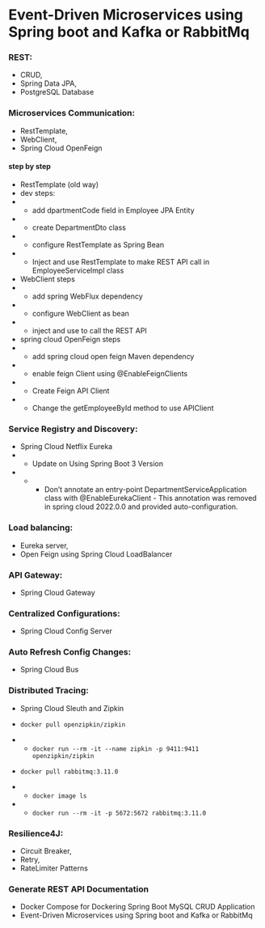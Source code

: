 # Event-Driven Microservices using Spring boot and Kafka or RabbitMq


### REST:
- CRUD,
- Spring Data JPA,
- PostgreSQL Database

### Microservices Communication:
- RestTemplate,
- WebClient,
- Spring Cloud OpenFeign
#### step by step
- RestTemplate (old way)
- dev steps:
- - add dpartmentCode field in Employee JPA Entity
- - create DepartmentDto class
- - configure RestTemplate as Spring Bean
- - Inject and use RestTemplate to make REST API call in EmployeeServiceImpl class
- WebClient steps
- - add spring WebFlux dependency
- - configure WebClient as bean
- - inject and use to call the REST API
- spring cloud OpenFeign steps
- - add spring cloud open feign Maven dependency
- - enable feign Client using @EnableFeignClients
- - Create Feign API Client
- - Change the getEmployeeById method to use APIClient

### Service Registry and Discovery:
- Spring Cloud Netflix Eureka
- - Update on Using Spring Boot 3 Version
- - - Don’t annotate an entry-point DepartmentServiceApplication class with @EnableEurekaClient - This annotation was removed in spring cloud 2022.0.0 and provided auto-configuration.

### Load balancing:
- Eureka server,
- Open Feign using Spring Cloud LoadBalancer

### API Gateway:
- Spring Cloud Gateway

### Centralized Configurations:
- Spring Cloud Config Server

### Auto Refresh Config Changes:
- Spring Cloud Bus

### Distributed Tracing:
- Spring Cloud Sleuth and Zipkin

- `docker pull openzipkin/zipkin`
- - `docker run --rm -it --name zipkin -p 9411:9411 openzipkin/zipkin`
- `docker pull rabbitmq:3.11.0`
- - `docker image ls`
- - `docker run --rm -it -p 5672:5672 rabbitmq:3.11.0`

### Resilience4J:
- Circuit Breaker, 
- Retry,
- RateLimiter Patterns

### Generate REST API Documentation
- Docker Compose for Dockering Spring Boot MySQL CRUD Application
- Event-Driven Microservices using Spring boot and Kafka or RabbitMq
